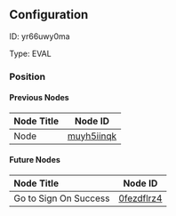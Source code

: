 # <nil>
## Configuration
ID:  yr66uwy0ma

Type: EVAL 








### Position

#### Previous Nodes
| Node Title | Node ID |
| :------------- | ------------ |
| Node | [muyh5iinqk](./muyh5iinqk.md) | 
 
 #### Future Nodes
| Node Title | Node ID |
| :------------- | ------------ |
| Go to Sign On Success |[0fezdflrz4](./0fezdflrz4.md) | 